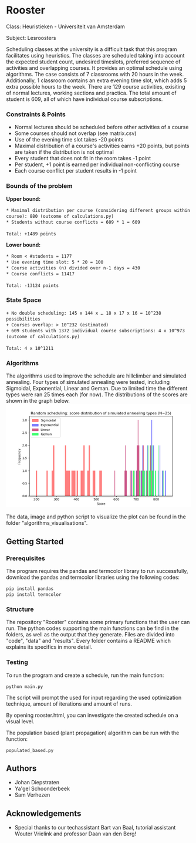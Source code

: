 # Rooster
Class: Heuristieken - Universiteit van Amsterdam

Subject: Lesroosters

Scheduling classes at the university is a difficult task that this program facilitates using heuristics. The classes are scheduled taking into account the expected student count, undesired timeslots, preferred sequence of activities and overlapping courses. It provides an optimal schedule using algorithms. The case consists of 7 classrooms with 20 hours in the week. Additionally, 1 classroom contains an extra evening time slot, which adds 5 extra possible hours to the week. There are 129 course activities, exisiting of normal lectures, working sections and practica. The total amount of student is 609, all of which have individual course subscriptions.

### Constraints & Points
* Normal lectures should be scheduled before other activities of a course
* Some courses should not overlap (see matrix.csv)
* Use of the evening time slot takes -20 points
* Maximal distribution of a course's activities earns +20 points, but points are taken if the distribution is not optimal
* Every student that does not fit in the room takes -1 point
* Per student, +1 point is earned per individual non-conflicting course
* Each course conflict per student results in -1 point

### Bounds of the problem
**Upper bound:**

    * Maximal distribution per course (considering different groups within course): 880 (outcome of calculations.py)
    * Students without course conflicts = 609 * 1 = 609

    Total: +1489 points

**Lower bound:**

    * Room < #students = 1177
    * Use evening time slot: 5 * 20 = 100
    * Course activities (n) divided over n-1 days = 430
    * Course conflicts = 11417

    Total: -13124 points

### State Space
    + No double scheduling: 145 x 144 x … 18 x 17 x 16 = 10^238 possibilities 
    + Courses overlap: > 10^232 (estimated)
    + 609 students with 1372 individual course subscriptions: 4 x 10^973 (outcome of calculations.py)

    Total: 4 x 10^1211

### Algorithms
The algorithms used to improve the schedule are hillclimber and simulated annealing. Four types of simulated annealing were tested, including Sigmoidal, Exponential, Linear and Geman. Due to limited time the different types were ran 25 times each (for now). The distributions of the scores are shown in the graph below.
 ![alt text](https://github.com/samverh/Rooster/blob/master/results/sim_annealing_types.png "Simulated Annealing Types")
 
 The data, image and python script to visualize the plot can be found in the folder "algorithms_visualisations".

## Getting Started
### Prerequisites
The program requires the pandas and termcolor library to run successfully, download the pandas and termcolor libraries using the following codes:

```
pip install pandas
pip install termcolor
```

### Structure
The repository "Rooster" contains some primary functions that the user can run. The python codes supporting the main functions can be find in the folders, as well as the output that they generate. Files are divided into "code", "data" and "results". Every folder contains a README which explains its specifics in more detail.

### Testing
To run the program and create a schedule, run the main function:
```
python main.py
```
The script will prompt the used for input regarding the used optimization technique, amount of iterations and amount of runs.

By opening rooster.html, you can investigate the created schedule on a visual level.

The population based (plant propagation) algorithm can be run with the function:
```
populated_based.py
```

## Authors
* Johan Diepstraten
* Ya'gel Schoonderbeek
* Sam Verhezen

## Acknowledgements
* Special thanks to our techassistant Bart van Baal, tutorial assistant Wouter Vrielink and professor Daan van den Berg!
